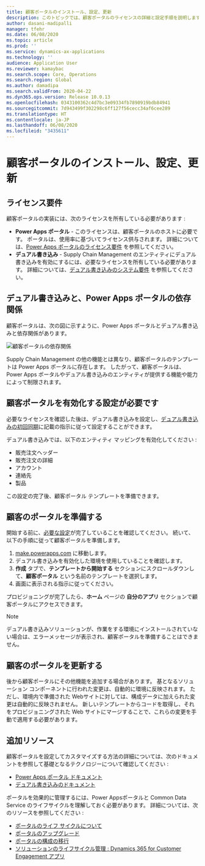 ```yaml
---
title: 顧客ポータルのインストール、設定、更新
description: このトピックでは、顧客ポータルのライセンスの詳細と設定手順を説明します。
author: dasani-madipalli
manager: tfehr
ms.date: 06/08/2020
ms.topic: article
ms.prod: ''
ms.service: dynamics-ax-applications
ms.technology: ''
audience: Application User
ms.reviewer: kamaybac
ms.search.scope: Core, Operations
ms.search.region: Global
ms.author: damadipa
ms.search.validFrom: 2020-04-22
ms.dyn365.ops.version: Release 10.0.13
ms.openlocfilehash: 0343100362c4d7bc3e09334fb7890919bdb84941
ms.sourcegitcommit: 7d943499f302298c6ff127f56cecc34af6cee289
ms.translationtype: HT
ms.contentlocale: ja-JP
ms.lasthandoff: 06/08/2020
ms.locfileid: "3435611"
---
```

# <a name="install-set-up-and-update-the-customer-portal"></a>顧客ポータルのインストール、設定、更新

## <a name="licensing-requirements"></a>ライセンス要件

顧客ポータルの実装には、次のライセンスを所有している必要があります :

- **Power Apps ポータル** - このライセンスは、顧客ポータルのホストに必要です。 ポータルは、使用率に基づいてライセンス供与されます。 詳細については、[Power Apps ポータルのライセンス要件](https://docs.microsoft.com/power-platform/admin/powerapps-flow-licensing-faq#portals) を参照してください。
- **デュアル書き込み** - Supply Chain Management のエンティティにデュアル書き込みを有効にするには、必要なライセンスを所有している必要があります。 詳細については、[デュアル書き込みのシステム要件](../../fin-ops-core/dev-itpro/data-entities/dual-write/dual-write-system-req.md) を参照してください。

## <a name="dependencies-on-dual-write-and-power-apps-portals"></a>デュアル書き込みと、Power Apps ポータルの依存関係

顧客ポータルは、次の図に示すように、Power Apps ポータルとデュアル書き込みと依存関係があります。

![顧客ポータルの依存関係](media/customer-portal-elements.png "顧客ポータルの依存関係")

Supply Chain Management の他の機能とは異なり、顧客ポータルのテンプレートは Power Apps ポータルに存在します。 したがって、顧客ポータルは、Power Apps ポータルやデュアル書き込みのエンティティが提供する機能や能力によって制限されます。

## <a name="required-setup-to-enable-the-customer-portal"></a><a name="required-setup"></a>顧客ポータルを有効化する設定が必要です

必要なライセンスを確認した後は、デュアル書き込みを設定し、[デュアル書き込みの初回同期](../../fin-ops-core/dev-itpro/data-entities/dual-write/initial-sync.md)に記載の指示に従って設定することができます。

デュアル書き込みでは、以下のエンティティ マッピングを有効化してください :

- 販売注文ヘッダー
- 販売注文の詳細
- アカウント
- 連絡先
- 製品

この設定の完了後、顧客ポータル テンプレートを準備できます。

## <a name="provision-the-customer-portal"></a>顧客のポータルを準備する

開始する前に、[必要な設定](#required-setup)が完了していることを確認してください。 続いて、以下の手順に従って顧客ポータルを準備します。

1. [make.powerapps.com](https://make.powerapps.com/) に移動します。
2. デュアル書き込みを有効化した環境を使用していることを確認します。
3. **作成** タブで、**テンプレートから開始する** セクションにスクロールダウンして、**顧客ポータル** という名前のテンプレートを選択します。
4. 画面に表示される指示に従ってください。

プロビジョニングが完了したら、**ホーム** ページの **自分のアプリ** セクションで顧客ポータルにアクセスできます。

> [!NOTE]
> デュアル書き込みソリューションが、作業をする環境にインストールされていない場合は、エラーメッセージが表示され、顧客ポータルを準備することはできません。

## <a name="update-the-customer-portal"></a>顧客のポータルを更新する

後から顧客ポータルにその他機能を追加する場合があります。 基となるソリューション コンポーネントに行われた変更は、自動的に環境に反映されます。 ただし、環境内で準備された Webサイトに対しては、構成データに加えられた変更は自動的に反映されません。 新しいテンプレートからコードを取得し、それをプロビジョニングされた Web サイトにマージすることで、これらの変更を手動で適用する必要があります。

## <a name="additional-resources"></a>追加リソース

顧客ポータルを設定してカスタマイズする方法の詳細については、次のドキュメントを参照して基礎となるテクノロジーについて確認してください :

- [Power Apps ポータル ドキュメント](https://docs.microsoft.com/powerapps/maker/portals/overview)
- [デュアル書き込みのドキュメント](../../fin-ops-core/dev-itpro/data-entities/dual-write/dual-write-home-page.md)

ポータルを効果的に管理するには、Power Appsポータルと Common Data Service のライフサイクルを理解しておく必要があります。 詳細については、次のリソースを参照してください :

- [ポータルのライフ サイクルについて](https://docs.microsoft.com/powerapps/maker/portals/admin/portal-lifecycle)
- [ポータルのアップグレード](https://docs.microsoft.com/powerapps/maker/portals/admin/upgrade-portal)
- [ポータルの構成の移行](https://docs.microsoft.com/powerapps/maker/portals/admin/migrate-portal-configuration)
- [ソリューションのライフサイクル管理 : Dynamics 365 for Customer Engagement アプリ](https://www.microsoft.com/download/details.aspx?id=57777)
